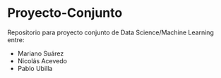 # Proyecto-Conjunto
Repositorio para proyecto conjunto de Data Science/Machine Learning entre:

- Mariano Suárez
- Nicolás Acevedo
- Pablo Ubilla

